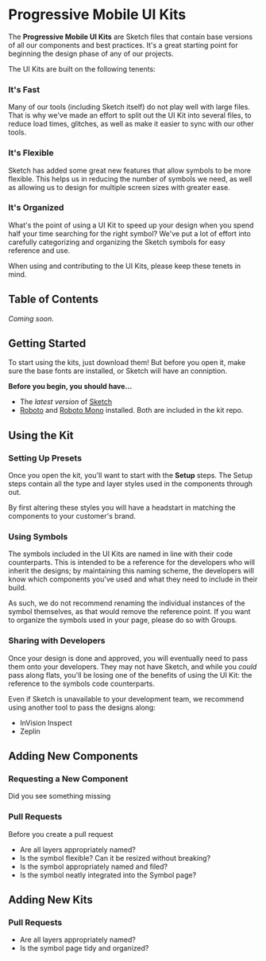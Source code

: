 # Progressive Mobile UI Kits

The **Progressive Mobile UI Kits** are Sketch files that contain base versions of all our components and best practices. It's a great starting point for beginning the design phase of any of our projects.

The UI Kits are built on the following tenents:

### It's Fast
Many of our tools (including Sketch itself) do not play well with large files. That is why we've made an effort to split out the UI Kit into several files, to reduce load times, glitches, as well as make it easier to sync with our other tools.

### It's Flexible
Sketch has added some great new features that allow symbols to be more flexible. This helps us in reducing the number of symbols we need, as well as allowing us to design for multiple screen sizes with greater ease.

### It's Organized
What's the point of using a UI Kit to speed up your design when you spend half your time searching for the right symbol? We've put a lot of effort into carefully categorizing and organizing the Sketch symbols for easy reference and use.

When using and contributing to the UI Kits, please keep these tenets in mind.

## Table of Contents

_Coming soon._

## Getting Started

To start using the kits, just download them! But before you open it, make sure the base fonts are installed, or Sketch will have an conniption.

**Before you begin, you should have…**
- The _latest version_ of [Sketch](https://www.sketchapp.com/)
- [Roboto](https://fonts.google.com/specimen/Roboto) and [Roboto Mono](https://fonts.google.com/specimen/Roboto+Mono) installed. Both are included in the kit repo.

## Using the Kit

### Setting Up Presets

Once you open the kit, you'll want to start with the **Setup** steps. The Setup steps contain all the type and layer styles used in the components through out. 

By first altering these styles you will have a headstart in matching the components to your customer's brand.

### Using Symbols

The symbols included in the UI Kits are named in line with their code counterparts. This is intended to be a reference for the developers who will inherit the designs; by maintaining this naming scheme, the developers will know which components you've used and what they need to include in their build.

As such, we do not recommend renaming the individual instances of the symbol themselves, as that would remove the reference point. If you want to organize the symbols used in your page, please do so with Groups.

### Sharing with Developers

Once your design is done and approved, you will eventually need to pass them onto your developers. They may not have Sketch, and while you _could_ pass along flats, you'll be losing one of the benefits of using the UI Kit: the reference to the symbols code counterparts.

Even if Sketch is unavailable to your development team, we recommend using another tool to pass the designs along:

- InVision Inspect
- Zeplin

## Adding New Components



### Requesting a New Component

Did you see something missing

### Pull Requests

Before you create a pull request

- Are all layers appropriately named?
- Is the symbol flexible? Can it be resized without breaking?
- Is the symbol appropriately named and filed?
- Is the symbol neatly integrated into the Symbol page?

## Adding New Kits

### Pull Requests

- Are all layers appropriately named?
- Is the symbol page tidy and organized?